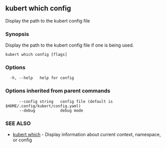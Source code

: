 ## kubert which config

Display the path to the kubert config file

### Synopsis

Display the path to the kubert config file if one is being used.

```
kubert which config [flags]
```

### Options

```
  -h, --help   help for config
```

### Options inherited from parent commands

```
      --config string   config file (default is $HOME/.config/kubert/config.yaml)
      --debug           debug mode
```

### SEE ALSO

* [kubert which](kubert_which.md)	 - Display information about current context, namespace, or config

